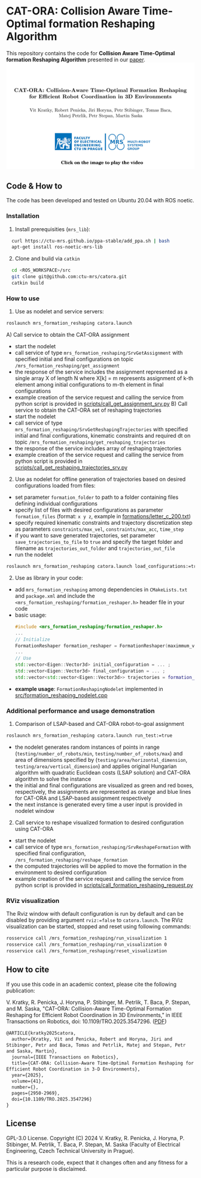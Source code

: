 # CAT-ORA: Collision Aware Time-Optimal formation Reshaping Algorithm 
This repository contains the code for **Collision Aware Time-Optimal formation Reshaping Algorithm** presented in our [paper](https://arxiv.org/pdf/2412.00603).
[![plot](./figs/catora_title_page.jpg)](https://youtu.be/FOCyGhxazMI?si=vV189B7v2TZ2ctoO)

## Code & How to
The code has been developed and tested on Ubuntu 20.04 with ROS noetic.

### Installation
1) Install prerequisities (`mrs_lib`):
```bash
  curl https://ctu-mrs.github.io/ppa-stable/add_ppa.sh | bash
  apt-get install ros-noetic-mrs-lib
```
2) Clone and build via `catkin`
```bash
  cd <ROS_WORKSPACE>/src
  git clone git@github.com:ctu-mrs/catora.git
  catkin build
```

### How to use
1) Use as nodelet and service servers:
```bash
roslaunch mrs_formation_reshaping catora.launch
```
A) Call service to obtain the CAT-ORA assignment 
  - start the nodelet
  - call service of type `mrs_formation_reshaping/SrvGetAssignment` with specified initial and final configurations on topic `/mrs_formation_reshaping/get_assignment` 
  - the response of the service includes the assignment represented as a single array X of length N where X[k] = m represents assignment of k-th element among initial configurations to m-th element in final configurations
  - example creation of the service request and calling the service from python script is provided in [scripts/call_get_assignment_srv.py](https://github.com/ctu-mrs/cat-ora/blob/master/scripts/call_get_assignment_srv.py) 
B) Call service to obtain the CAT-ORA set of reshaping trajectories
  - start the nodelet
  - call service of type `mrs_formation_reshaping/SrvGetReshapingTrajectories` with specified initial and final configurations, kinematic constraints and required dt on topic `/mrs_formation_reshaping/get_reshaping_trajectories`
  - the response of the service includes array of reshaping trajectories 
  - example creation of the service request and calling the service from python script is provided in [scripts/call_get_reshaping_trajectories_srv.py](https://github.com/ctu-mrs/cat-ora/blob/master/scripts/call_get_reshaping_trajectories_srv.py) 
2) Use as nodelet for offline generation of trajectories based on desired configurations loaded from files:
  - set parameter `formation_folder` to path to a folder containing files defining individual configurations 
  - specify list of files with desired configurations as parameter `formation_files` (format: `x y z`, example in [formations/letter_c_200.txt](https://github.com/ctu-mrs/cat-ora/blob/master/formations/letter_c_200.txt))
  - specify required kinematic constraints and trajectory discretization step as parameters `constraints/max_vel`, `constraints/max_acc`, `time_step`
  - if you want to save generated trajectories, set parameter `save_trajectories_to_file` to `true` and specify the target folder and filename as `trajectories_out_folder` and `trajectories_out_file` 
  - run the nodelet
```bash
roslaunch mrs_formation_reshaping catora.launch load_configurations:=true
```

2) Use as library in your code:
  - add `mrs_formation_reshaping` among dependencies in `CMakeLists.txt` and `package.xml` and include the `<mrs_formation_reshaping/formation_reshaper.h>` header file in your code
  - basic usage:
    ```cpp
    #include <mrs_formation_reshaping/formation_reshaper.h>
    ...
    // Initialize
    FormationReshaper formation_reshaper = FormationReshaper(maximmum_velocity, maximum_acceleration, trajectory_dt);
    ...
    // Use
    std::vector<Eigen::Vector3d> initial_configuration = ... ;
    std::vector<Eigen::Vector3d> final_configuration = ... ;
    std::vector<std::vector<Eigen::Vector3d>> trajectories = formation_reshaper_.getReshapingTrajectoriesCatora(initial_configuration, final_configuration);
    ```
  - **example usage**: `FormationReshapingNodelet` implemented in [src/formation_reshaping_nodelet.cpp](https://github.com/ctu-mrs/cat-ora/blob/master/src/formation_reshaping_nodelet.cpp)

### Additional performance and usage demonstration
1) Comparison of LSAP-based and CAT-ORA robot-to-goal assignment
```bash
roslaunch mrs_formation_reshaping catora.launch run_test:=true
``` 
  - the nodelet generates random instances of points in range (`testing/number_of_robots/min`, `testing/number_of_robots/max`) and area of dimensions specified by (`testing/area/horizontal_dimension`, `testing/area/vertical_dimension`) and applies original Hungarian algorithm with quadratic Euclidean costs (LSAP solution) and CAT-ORA algorithm to solve the instance
  - the initial and final configurations are visualized as green and red boxes, respectively, the assignments are represented as orange and blue lines for CAT-ORA and LSAP-based assignment respectively   
  - the next instance is generated every time a user input is provided in nodelet window

2) Call service to reshape visualized formation to desired configuration using CAT-ORA
  - start the nodelet
  - call service of type `mrs_formation_reshaping/SrvReshapeFormation` with specified final configuration, `/mrs_formation_reshaping/reshape_formation`
  - the computed trajectories will be applied to move the formation in the environment to desired configuration
  - example creation of the service request and calling the service from python script is provided in [scripts/call_formation_reshaping_request.py](https://github.com/ctu-mrs/cat-ora/blob/master/scripts/call_formation_reshaping_request.py) 

### RViz visualization   
The Rviz window with default configuration is run by default and can be disabled by providing argument `rviz:=false` to `catora.launch`. The RViz visualization can be started, stopped and reset using following commands: 

```bash
rosservice call /mrs_formation_reshaping/run_visualization 1
rosservice call /mrs_formation_reshaping/run_visualization 0
rosservice call /mrs_formation_reshaping/reset_visualization
``` 
  
## How to cite
If you use this code in an academic context, please cite the following publication:

V. Kratky, R. Penicka, J. Horyna, P. Stibinger, M. Petrlik, T. Baca, P. Stepan, and M. Saska, "CAT-ORA: Collision-Aware Time-Optimal Formation Reshaping for Efficient Robot Coordination in 3D Environments," in IEEE Transactions on Robotics, doi: 10.1109/TRO.2025.3547296. ([PDF](https://arxiv.org/pdf/2412.00603))

```
@ARTICLE{kratky2025catora,
  author={Kratky, Vit and Penicka, Robert and Horyna, Jiri and Stibinger, Petr and Baca, Tomas and Petrlik, Matej and Stepan, Petr and Saska, Martin},
  journal={IEEE Transactions on Robotics}, 
  title={CAT-ORA: Collision-Aware Time-Optimal Formation Reshaping for Efficient Robot Coordination in 3-D Environments}, 
  year={2025},
  volume={41},
  number={},
  pages={2950-2969},
  doi={10.1109/TRO.2025.3547296}
}
```

## License
GPL-3.0 License. Copyright (C) 2024 V. Kratky, R. Penicka, J. Horyna, P. Stibinger, M. Petrlik, T. Baca, P. Stepan, M. Saska (Faculty of Electrical Engineering, Czech Technical University in Prague).

This is a research code, expect that it changes often and any fitness for a particular purpose is disclaimed.
